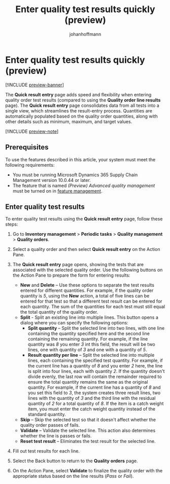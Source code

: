 ﻿---
title: Enter quality test results quickly (preview)
description: Learn how to use the quick result entry page, which consolidates data from all tests into a single view to streamline the entry process.
author: johanhoffmann
ms.author: johanho
ms.reviewer: kamaybac
ms.search.form: InventQualityOrderTable, QMSInventQualityOrderLineResults
ms.topic: how-to
ms.date: 04/25/2025
ms.custom: 
  - bap-template
---

# Enter quality test results quickly (preview)

[!INCLUDE [preview-banner](~/../shared-content/shared/preview-includes/preview-banner.md)]
<!-- KFM: Preview until further notice -->

The **Quick result entry** page adds speed and flexibility when entering quality order test results (compared to using the **Quality order line results** page). The **Quick result entry** page consolidates data from all tests into a single view, which streamlines the result-entry process. Quantities are automatically populated based on the quality order quantities, along with other details such as minimum, maximum, and target values.

[!INCLUDE [preview-note](~/../shared-content/shared/preview-includes/preview-note-d365.md)]

## Prerequisites

To use the features described in this article, your system must meet the following requirements:

- You must be running Microsoft Dynamics 365 Supply Chain Management version 10.0.44 or later.
- The feature that is named *(Preview) Advanced quality management* must be turned on in [feature management](../../fin-ops-core/fin-ops/get-started/feature-management/feature-management-overview.md). <!-- KFM: more here? right FM? -->

## Enter quality test results

To enter quality test results using the **Quick result entry** page, follow these steps:

1. Go to **Inventory management** \> **Periodic tasks** \> **Quality management** > **Quality orders**.
1. Select a quality order and then select **Quick result entry** on the Action Pane.
1. The **Quick result entry** page opens, showing the tests that are associated with the selected quality order. Use the following buttons on the Action Pane to prepare the form for entering results:

    - **New** and **Delete** – Use these options to separate the test results entered for different quantities. For example, if the quality order quantity is *5*, using the **New** action, a total of five lines can be entered for that test so that a different test result can be entered for each quantity. The sum of the quantities for each test must still equal the total quantity of the quality order.  <!-- KFM: This doesn't make any sense to me. Is this right? -->
    - **Split** - Split an existing line into multiple lines. This button opens a dialog where you can specify the following options:
        - **Split quantity** – Split the selected line into two lines, with one line containing the quantity specified here and the second line containing the remaining quantity. For example, if the line quantity was *8* you enter *3* int this field, the result will be two lines, one with quantity of *3* and one with a quantity of *5*.
        - **Result quantity per line** – Split the selected line into multiple lines, each containing the specified test quantity. For example, if the current line has a quantity of *8* and you enter *2* here, the line is split into four lines, each with quantity *2*. If the quantity doesn't divide evenly, the last row will contain the remainder required to ensure the total quantity remains the same as the original quantity. For example, if the current line has a quantity of *8* and you set this field to *3*, the system creates three result lines, two lines with the quantity of *3* and the third line with the residual quantity of *2* for a total quantity of *8*. If the item is a catch weight item, you must enter the catch weight quantity instead of the standard quantity.
    - **Skip** – Skip the selected test so that it doesn't affect whether the quality order passes of fails.
    - **Validate** – Validate the selected line. This action also determines whether the line is passes or fails.
    - **Reset test result** – Eliminates the test result for the selected line.

1. Fill out test results for each line.
1. Select the Back button to return to the **Quality orders** page.
1. On the Action Pane, select **Validate** to finalize the quality order with the appropriate status based on the line results (*Pass* or *Fail*). <!-- KFM: seems relevant to mention this step. Agree? Anything else to do here? -->
